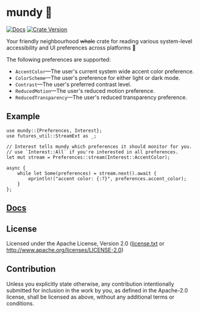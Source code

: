 # mundy 🐋

[![Docs](https://img.shields.io/docsrs/mundy/latest)](https://docs.rs/mundy)
[![Crate Version](https://img.shields.io/crates/v/mundy)](https://crates.io/crates/mundy)

Your friendly neighbourhood ~~whale~~ crate for reading various system-level
accessibility and UI preferences across platforms 🐋

The following preferences are supported:
* `AccentColor`—The user's current system wide accent color preference.
* `ColorScheme`—The user's preference for either light or dark mode.
* `Contrast`—The user's preferred contrast level.
* `ReducedMotion`—The user's reduced motion preference.
* `ReducedTransparency`—The user's reduced transparency preference.

## Example
```rust,no_run
use mundy::{Preferences, Interest};
use futures_util::StreamExt as _;

// Interest tells mundy which preferences it should monitor for you.
// use `Interest::All` if you're interested in all preferences.
let mut stream = Preferences::stream(Interest::AccentColor);

async {
    while let Some(preferences) = stream.next().await {
        eprintln!("accent color: {:?}", preferences.accent_color);
    }
};
```

## [Docs](https://docs.rs/mundy)

## License
Licensed under the Apache License, Version 2.0 ([license.txt](license.txt) or <http://www.apache.org/licenses/LICENSE-2.0>)

## Contribution
Unless you explicitly state otherwise, any contribution intentionally submitted
for inclusion in the work by you, as defined in the Apache-2.0 license, shall be
licensed as above, without any additional terms or conditions.
